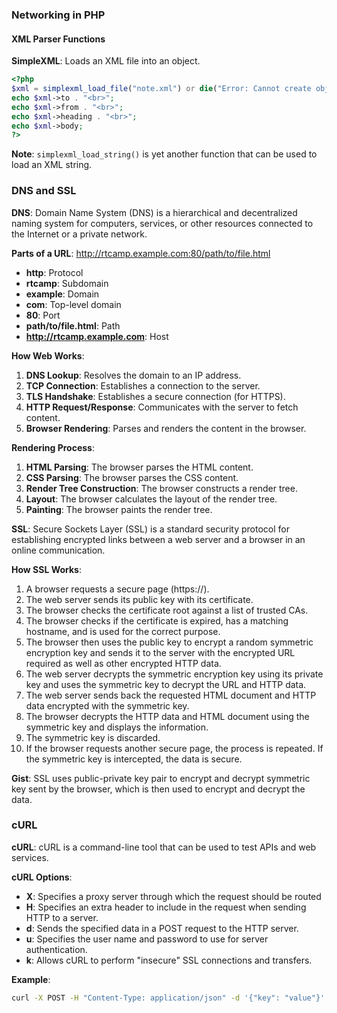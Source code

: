 ### Networking in PHP

#### XML Parser Functions

**SimpleXML**: Loads an XML file into an object.

```php
<?php
$xml = simplexml_load_file("note.xml") or die("Error: Cannot create object");
echo $xml->to . "<br>";
echo $xml->from . "<br>";
echo $xml->heading . "<br>";
echo $xml->body;
?>
```

**Note**: `simplexml_load_string()` is yet another function that can be used to load an XML string.

### DNS and SSL

**DNS**: Domain Name System (DNS) is a hierarchical and decentralized naming system for computers, services, or other resources connected to the Internet or a private network.

**Parts of a URL**: http://rtcamp.example.com:80/path/to/file.html

- **http**: Protocol
- **rtcamp**: Subdomain
- **example**: Domain
- **com**: Top-level domain
- **80**: Port
- **path/to/file.html**: Path
- **http://rtcamp.example.com**: Host

**How Web Works**:

1. **DNS Lookup**: Resolves the domain to an IP address.
2. **TCP Connection**: Establishes a connection to the server.
3. **TLS Handshake**: Establishes a secure connection (for HTTPS).
4. **HTTP Request/Response**: Communicates with the server to fetch content.
5. **Browser Rendering**: Parses and renders the content in the browser.

**Rendering Process**:

1. **HTML Parsing**: The browser parses the HTML content.
2. **CSS Parsing**: The browser parses the CSS content.
3. **Render Tree Construction**: The browser constructs a render tree.
4. **Layout**: The browser calculates the layout of the render tree.
5. **Painting**: The browser paints the render tree.

**SSL**: Secure Sockets Layer (SSL) is a standard security protocol for establishing encrypted links between a web server and a browser in an online communication.

**How SSL Works**:

1. A browser requests a secure page (https://).
2. The web server sends its public key with its certificate.
3. The browser checks the certificate root against a list of trusted CAs.
4. The browser checks if the certificate is expired, has a matching hostname, and is used for the correct purpose.
5. The browser then uses the public key to encrypt a random symmetric encryption key and sends it to the server with the encrypted URL required as well as other encrypted HTTP data.
6. The web server decrypts the symmetric encryption key using its private key and uses the symmetric key to decrypt the URL and HTTP data.
7. The web server sends back the requested HTML document and HTTP data encrypted with the symmetric key.
8. The browser decrypts the HTTP data and HTML document using the symmetric key and displays the information.
9. The symmetric key is discarded.
10. If the browser requests another secure page, the process is repeated. If the symmetric key is intercepted, the data is secure.

**Gist**: SSL uses public-private key pair to encrypt and decrypt symmetric key sent by the browser, which is then used to encrypt and decrypt the data.

### cURL

**cURL**: cURL is a command-line tool that can be used to test APIs and web services.

**cURL Options**:

- **X**: Specifies a proxy server through which the request should be routed
- **H**: Specifies an extra header to include in the request when sending HTTP to a server.
- **d**: Sends the specified data in a POST request to the HTTP server.
- **u**: Specifies the user name and password to use for server authentication.
- **k**: Allows cURL to perform "insecure" SSL connections and transfers.

**Example**:

```bash
curl -X POST -H "Content-Type: application/json" -d '{"key": "value"}' https://example.com -u username:password -k
```

